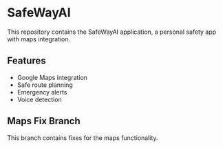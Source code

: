 # SafeWayAI 
 
This repository contains the SafeWayAI application, a personal safety app with maps integration. 
 
## Features 
 
- Google Maps integration 
- Safe route planning 
- Emergency alerts 
- Voice detection 
 
## Maps Fix Branch 
 
This branch contains fixes for the maps functionality. 
